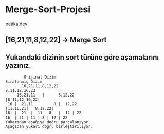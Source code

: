 # Merge-Sort-Projesi

[patika.dev](https://www.patika.dev/tr)

## [16,21,11,8,12,22] -> Merge Sort

## Yukarıdaki dizinin sort türüne göre aşamalarını yazınız.

            Orijinal Dizim                                                                    Sıralanmış Dizim
           16,21,11,8,12,22                                                                    8,11,12,16,22
         16,21,11   |      8,12,22                                                             |8,11,12,16,22|
     16 |  21,11         8 |  12,22                                                         |11,16,21|  |8,12,22|
    16  |  21  |  11   8   |  12 | 22                                                     16  | 21 | 11 | 8 | 12 | 22 
    Yukarıdan aşağıya doğru parçalanıyor.                                                Aşağıdan yukarı doğru birleştiriliyor.
